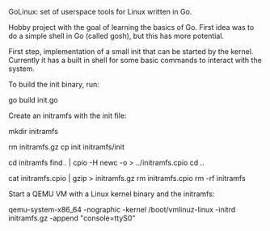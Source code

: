 GoLinux: set of userspace tools for Linux written in Go.

Hobby project with the goal of learning the basics of Go.
First idea was to do a simple shell in Go (called gosh), but
this has more potential.

First step, implementation of a small init that can be started
by the kernel. Currently it has a built in shell for some basic
commands to interact with the system.

To build the init binary, run:

go build init.go


Create an initramfs with the init file:

mkdir initramfs

rm initramfs.gz
cp init initramfs/init

cd initramfs
find . | cpio -H newc -o > ../initramfs.cpio
cd ..

cat initramfs.cpio | gzip > initramfs.gz
rm initramfs.cpio
rm -rf  initramfs

Start a QEMU VM with a Linux kernel binary and the initramfs:

qemu-system-x86_64 -nographic -kernel /boot/vmlinuz-linux -initrd initramfs.gz -append "console=ttyS0"
